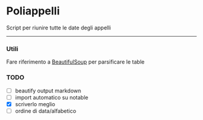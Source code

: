 # Poliappelli

Script per riunire tutte le date degli appelli

* * *

### Utili

Fare riferimento a [BeautifulSoup](https://www.crummy.com/software/BeautifulSoup/bs4/doc/) per parsificare le table

### TODO

-   [ ] beautify output markdown
-   [ ] import automatico su notable
-   [x] scriverlo meglio
-   [ ] ordine di data/alfabetico
